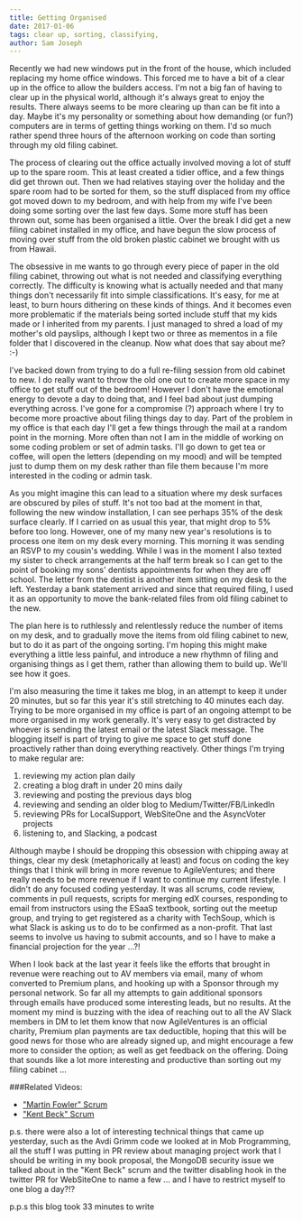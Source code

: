 ```yaml
---
title: Getting Organised
date: 2017-01-06
tags: clear up, sorting, classifying, 
author: Sam Joseph
---
```


Recently we had new windows put in the front of the house, which included replacing my home office windows.  This forced me to have a bit of a clear up in the office to allow the builders access.  I'm not a big fan of having to clear up in the physical world, although it's always great to enjoy the results.  There always seems to be more clearing up than can be fit into a day.  Maybe it's my personality or something about how demanding (or fun?) computers are in terms of getting things working on them.  I'd so much rather spend three hours of the afternoon working on code than sorting through my old filing cabinet.

The process of clearing out the office actually involved moving a lot of stuff up to the spare room.  This at least created a tidier office, and a few things did get thrown out.  Then we had relatives staying over the holiday and the spare room had to be sorted for them, so the stuff displaced from my office got moved down to my bedroom, and with help from my wife I've been doing some sorting over the last few days.  Some more stuff has been thrown out, some has been organised a little.  Over the break I did get a new filing cabinet installed in my office, and have begun the slow process of moving over stuff from the old broken plastic cabinet we brought with us from Hawaii.

The obsessive in me wants to go through every piece of paper in the old filing cabinet, throwing out what is not needed and classifying everything correctly.  The difficulty is knowing what is actually needed and that many things don't necessarily fit into simple classifications.  It's easy, for me at least, to burn hours dithering on these kinds of things.  And it becomes even more problematic if the materials being sorted include stuff that my kids made or I inherited from my parents.  I just managed to shred a load of my mother's old payslips, although I kept two or three as mementos in a file folder that I discovered in the cleanup.  Now what does that say about me? :-)

I've backed down from trying to do a full re-filing session from old cabinet to new.  I do really want to throw the old one out to create more space in my office to get stuff out of the bedroom! However I don't have the emotional energy to devote a day to doing that, and I feel bad about just dumping everything across.  I've gone for a compromise (?) approach where I try to become more proactive about filing things day to day.  Part of the problem in my office is that each day I'll get a few things through the mail at a random point in the morning.  More often than not I am in the middle of working on some coding problem or set of admin tasks.  I'll go down to get tea or coffee, will open the letters (depending on my mood) and will be tempted just to dump them on my desk rather than file them because I'm more interested in the coding or admin task.

As you might imagine this can lead to a situation where my desk surfaces are obscured by piles of stuff.  It's not too bad at the moment in that, following the new window installation, I can see perhaps 35% of the desk surface clearly.  If I carried on as usual this year, that might drop to 5% before too long.  However, one of my many new year's resolutions is to process one item on my desk every morning.  This morning it was sending an RSVP to my cousin's wedding.  While I was in the moment I also texted my sister to check arrangements at the half term break so I can get to the point of booking my sons' dentists appointments for when they are off school.  The letter from the dentist is another item sitting on my desk to the left.  Yesterday a bank statement arrived and since that required filing, I used it as an opportunity to move the bank-related files from old filing cabinet to the new.

The plan here is to ruthlessly and relentlessly reduce the number of items on my desk, and to gradually move the items from old filing cabinet to new, but to do it as part of the ongoing sorting.  I'm hoping this might make everything a little less painful, and introduce a new rhythmn of filing and organising things as I get them, rather than allowing them to build up.  We'll see how it goes. 

I'm also measuring the time it takes me blog, in an attempt to keep it under 20 minutes, but so far this year it's still stretching to 40 minutes each day.  Trying to be more organised in my office is part of an ongoing attempt to be more organised in my work generally.  It's very easy to get distracted by whoever is sending the latest email or the latest Slack message.  The blogging itself is part of trying to give me space to get stuff done proactively rather than doing everything reactively.  Other things I'm trying to make regular are:

1) reviewing my action plan daily  
2) creating a blog draft in under 20 mins daily  
3) reviewing and posting the previous days blog  
4) reviewing and sending an older blog to Medium/Twitter/FB/LinkedIn  
5) reviewing PRs for LocalSupport, WebSiteOne and the AsyncVoter projects  
6) listening to, and Slacking, a podcast  

Although maybe I should be dropping this obsession with chipping away at things, clear my desk (metaphorically at least) and focus on coding the key things that I think will bring in more revenue to AgileVentures; and there really needs to be more revenue if I want to continue my current lifestyle.  I didn't do any focused coding yesterday.  It was all scrums, code review, comments in pull requests, scripts for merging edX courses, responding to email from instructors using the ESaaS textbook, sorting out the meetup group, and trying to get registered as a charity with TechSoup, which is what Slack is asking us to do to be confirmed as a non-profit.  That last seems to involve us having to submit accounts, and so I have to make a financial projection for the year ...?!

When I look back at the last year it feels like the efforts that brought in revenue were reaching out to AV members via email, many of whom converted to Premium plans, and hooking up with a Sponsor through my personal network.  So far all my attempts to gain additional sponsors through emails have produced some interesting leads, but no results.  At the moment my mind is buzzing with the idea of reaching out to all the AV Slack members in DM to let them know that now AgileVentures is an official charity, Premium plan payments are tax deductible, hoping that this will be good news for those who are already signed up, and might encourage a few more to consider the option; as well as get feedback on the offering.  Doing that sounds like a lot more interesting and productive than sorting out my filing cabinet ...

###Related Videos:

* ["Martin Fowler" Scrum](https://www.youtube.com/watch?v=LPb6K9oksxI)
* ["Kent Beck" Scrum](https://www.youtube.com/watch?v=mARKUGnA4Pc)

p.s. there were also a lot of interesting technical things that came up yesterday, such as the Avdi Grimm code we looked at in Mob Programming, all the stuff I was putting in PR review about managing project work that I should be writing in my book proposal, the MongoDB security issue we talked about in the "Kent Beck" scrum and the twitter disabling hook in the twitter PR for WebSiteOne to name a few ... and I have to restrict myself to one blog a day?!?

p.p.s this blog took 33 minutes to write
